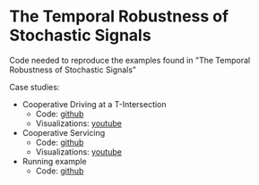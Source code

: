 # The Temporal Robustness  of Stochastic Signals
Code needed to reproduce the examples found in "The Temporal Robustness  of Stochastic Signals" 

Case studies:
* Cooperative Driving at a T-Intersection
     * Code: [github](https://github.com/temporalrobrisk/Temporal-Robustness-Risk/tree/main/code/CAR_simulation)
     * Visualizations: [youtube](https://www.youtube.com/playlist?list=PLLrkVqC5CqZBmj-OZDiJJTQgMShIvLa-x)  
* Cooperative Servicing
     * Code: [github](https://github.com/temporalrobrisk/Temporal-Robustness-Risk/tree/main/code/ROBOT_simulation)
     * Visualizations: [youtube](https://www.youtube.com/playlist?list=PLLrkVqC5CqZB13-YpL6hOObmcARNeTGhh)  
* Running example
     * Code: [github](https://github.com/temporalrobrisk/Temporal-Robustness-Risk/tree/main/code/running_example) 
